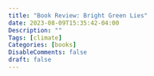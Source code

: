 ```yaml
---
title: "Book Review: Bright Green Lies"
date: 2023-08-09T15:35:42-04:00
Description: ""
Tags: [climate]
Categories: [books]
DisableComments: false
draft: false
---
```

